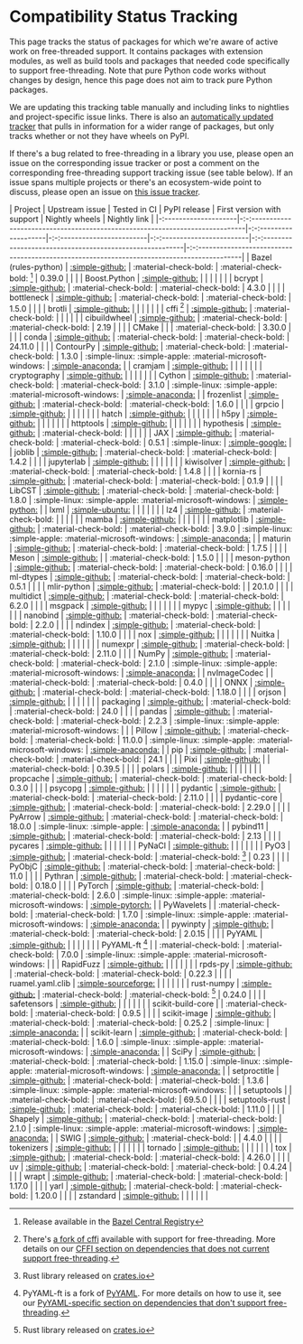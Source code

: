# Compatibility Status Tracking

This page tracks the status of packages for which we're aware of active work on
free-threaded support. It contains packages with extension modules, as well
as build tools and packages that needed code specifically to support
free-threading. Note that pure Python code works without changes by design,
hence this page does not aim to track pure Python packages.

We are updating this tracking table manually and including links to nightlies
and project-specific issue links. There is also an [automatically
updated tracker](https://hugovk.github.io/free-threaded-wheels/) that pulls in
information for a wider range of packages, but only tracks whether or not they
have wheels on PyPI.

If there's a bug related to free-threading in a library you use, please open
an issue on the corresponding issue tracker or post a comment on the
corresponding free-threading support tracking issue (see table below). If
an issue spans multiple projects or there's an ecosystem-wide point to discuss,
please open an issue on [this issue tracker](https://github.com/Quansight-Labs/free-threaded-compatibility/issues).

<!-- keep alphabetically ordered -->

| Project | Upstream issue | Tested in CI | PyPI release | First version with support | Nightly wheels | Nightly link |
|\-:--------------------|-:-:----------------------------------------------------------------------------|-:-:-------------------|-:-:------------------------|-:-:------------------------|-:-:--------------------------------------------------------|-:-:------------------------------------------------------------------------------------------|
| Bazel (rules-python) | [:simple-github:](https://github.com/bazel-contrib/rules_python/issues/2386) | :material-check-bold: | :material-check-bold: [^1] | 0.39.0 | | |
| Boost.Python | [:simple-github:](https://github.com/boostorg/python/issues/458) | | | | | |
| bcrypt | [:simple-github:](https://github.com/pyca/bcrypt/issues/913) | :material-check-bold: | :material-check-bold: | 4.3.0 | | |
| bottleneck | [:simple-github:](https://github.com/pydata/bottleneck/pull/468) | :material-check-bold: | :material-check-bold: | 1.5.0 | | |
| brotli | [:simple-github:](https://github.com/google/brotli/issues/1241) | | | | | |
| cffi [^2] | [:simple-github:](https://github.com/python-cffi/cffi/issues/126) | :material-check-bold: | | | | |
| cibuildwheel | [:simple-github:](https://github.com/pypa/cibuildwheel/issues/1657) | :material-check-bold: | :material-check-bold: | 2.19 | | |
| CMake | | | :material-check-bold: | 3.30.0 | | |
| conda | [:simple-github:](https://github.com/conda/conda/issues/14053) | :material-check-bold: | :material-check-bold: | 24.11.0 | | |
| ContourPy | [:simple-github:](https://github.com/contourpy/contourpy/issues/407) | :material-check-bold: | :material-check-bold: | 1.3.0 | :simple-linux: :simple-apple: :material-microsoft-windows: | [:simple-anaconda:](https://anaconda.org/scientific-python-nightly-wheels/contourpy/) |
| cramjam | [:simple-github:](https://github.com/milesgranger/cramjam/issues/199) | | | | | |
| cryptography | [:simple-github:](https://github.com/pyca/cryptography/issues/12489) | | | | | |
| Cython | [:simple-github:](https://github.com/cython/cython/issues/6221) | :material-check-bold: | :material-check-bold: | 3.1.0 | :simple-linux: :simple-apple: :material-microsoft-windows: | [:simple-anaconda:](https://anaconda.org/scientific-python-nightly-wheels/cython/) |
| frozenlist | [:simple-github:](https://github.com/aio-libs/frozenlist/pull/618) | :material-check-bold: | :material-check-bold: | 1.6.0 | | |
| grpcio | [:simple-github:](https://github.com/grpc/grpc/issues/38762) | | | | | |
| hatch | [:simple-github:](https://github.com/pypa/hatch/issues/1801) | | | | | |
| h5py | [:simple-github:](https://github.com/h5py/h5py/issues/2475) | | | | | |
| httptools | [:simple-github:](https://github.com/MagicStack/httptools/issues/118) | | | | | |
| hypothesis | [:simple-github:](https://github.com/HypothesisWorks/hypothesis/issues/4028) | :material-check-bold: | | | | |
| JAX | [:simple-github:](https://github.com/jax-ml/jax/issues/23073) | :material-check-bold: | :material-check-bold: | 0.5.1 | :simple-linux: | [:simple-google:](https://docs.jax.dev/en/latest/installation.html#jax-nightly-installation) |
| joblib | [:simple-github:](https://github.com/joblib/joblib/issues/1592) | :material-check-bold: | :material-check-bold: | 1.4.2 | | |
| jupyterlab | [:simple-github:](https://github.com/jupyterlab/jupyterlab/issues/16915) | | | | | |
| kiwisolver | [:simple-github:](https://github.com/nucleic/kiwi/pull/190) | :material-check-bold: | :material-check-bold: | 1.4.8 | | |
| kornia-rs | [:simple-github:](https://github.com/kornia/kornia-rs/issues/226) | :material-check-bold: | :material-check-bold: | 0.1.9 | | |
| LibCST | [:simple-github:](https://github.com/Instagram/LibCST/issues/1242) | :material-check-bold: | :material-check-bold: | 1.8.0 | :simple-linux: :simple-apple: :material-microsoft-windows: | [:simple-python:](https://test.pypi.org/project/libcst) |
| lxml | [:simple-ubuntu:](https://bugs.launchpad.net/lxml/+bug/2111289) | | | | | |
| lz4 | [:simple-github:](https://github.com/python-lz4/python-lz4/issues/292) | :material-check-bold: | | | | |
| mamba | [:simple-github:](https://github.com/mamba-org/mamba/pull/3579) | | | | | |
| matplotlib | [:simple-github:](https://github.com/matplotlib/matplotlib/issues/28611) | :material-check-bold: | :material-check-bold: | 3.9.0 | :simple-linux: :simple-apple: :material-microsoft-windows: | [:simple-anaconda:](https://anaconda.org/scientific-python-nightly-wheels/matplotlib/) |
| maturin | [:simple-github:](https://github.com/PyO3/maturin/issues/2315) | :material-check-bold: | :material-check-bold: | 1.7.5 | | |
| Meson | [:simple-github:](https://github.com/mesonbuild/meson/issues/13263) | | :material-check-bold: | 1.5.0 | | |
| meson-python | [:simple-github:](https://github.com/mesonbuild/meson-python/issues/499) | :material-check-bold: | :material-check-bold: | 0.16.0 | | |
| ml-dtypes | [:simple-github:](https://github.com/jax-ml/ml_dtypes/issues/228) | :material-check-bold: | :material-check-bold: | 0.5.1 | | |
| mlir-python | [:simple-github:](https://github.com/llvm/llvm-project/issues/105522) | :material-check-bold: | | 20.1.0 | | |
| multidict | [:simple-github:](https://github.com/aio-libs/multidict/issues/1014) | :material-check-bold: | :material-check-bold: | 6.2.0 | | |
| msgpack | [:simple-github:](https://github.com/msgpack/msgpack-python/issues/613) | | | | | |
| mypyc | [:simple-github:](https://github.com/mypyc/mypyc/issues/1038) | | | | | |
| nanobind | [:simple-github:](https://github.com/wjakob/nanobind/pull/695) | :material-check-bold: | :material-check-bold: | 2.2.0 | | |
| ndindex | [:simple-github:](https://github.com/Quansight-Labs/ndindex/issues/198) | :material-check-bold: | :material-check-bold: | 1.10.0 | | |
| nox | [:simple-github:](https://github.com/wntrblm/nox/issues/949) | | | | | |
| Nuitka | [:simple-github:](https://github.com/Nuitka/Nuitka/issues/3062) | | | | | |
| numexpr | [:simple-github:](https://github.com/pydata/numexpr/issues/503) | :material-check-bold: | :material-check-bold: | 2.11.0 | | |
| NumPy | [:simple-github:](https://github.com/numpy/numpy/issues/26157) | :material-check-bold: | :material-check-bold: | 2.1.0 | :simple-linux: :simple-apple: :material-microsoft-windows: | [:simple-anaconda:](https://anaconda.org/scientific-python-nightly-wheels/numpy/) |
| nvImageCodec | | :material-check-bold: | :material-check-bold: | 0.4.0 | | |
| ONNX | [:simple-github:](https://github.com/onnx/onnx/issues/6594) | :material-check-bold: | :material-check-bold: | 1.18.0 | | |
| orjson | [:simple-github:](https://github.com/ijl/orjson/issues/530) | | | | | |
| packaging | [:simple-github:](https://github.com/pypa/packaging/issues/727) | :material-check-bold: | :material-check-bold: | 24.0 | | |
| pandas | [:simple-github:](https://github.com/pandas-dev/pandas/issues/59057) | :material-check-bold: | :material-check-bold: | 2.2.3 | :simple-linux: :simple-apple: :material-microsoft-windows: | |
| Pillow | [:simple-github:](https://github.com/python-pillow/Pillow/issues/8199) | :material-check-bold: | :material-check-bold: | 11.0.0 | :simple-linux: :simple-apple: :material-microsoft-windows: | [:simple-anaconda:](https://anaconda.org/scientific-python-nightly-wheels/pillow/) |
| pip | [:simple-github:](https://github.com/pypa/pip/issues/12634) | :material-check-bold: | :material-check-bold: | 24.1 | | |
| Pixi | [:simple-github:](https://github.com/prefix-dev/pixi/issues/2732) | | :material-check-bold: | 0.39.5 | | |
| polars | [:simple-github:](https://github.com/pola-rs/polars/issues/21889) | | | | | |
| propcache | [:simple-github:](https://github.com/aio-libs/propcache/pull/84) | :material-check-bold: | :material-check-bold: | 0.3.0 | | |
| psycopg | [:simple-github:](https://github.com/psycopg/psycopg/issues/1095) | | | | | |
| pydantic | [:simple-github:](https://github.com/pydantic/pydantic/issues/10483) | :material-check-bold: | :material-check-bold: | 2.11.0 | | |
| pydantic-core | [:simple-github:](https://github.com/pydantic/pydantic-core/issues/1555) | :material-check-bold: | :material-check-bold: | 2.29.0 | | |
| PyArrow | [:simple-github:](https://github.com/apache/arrow/issues/43536) | :material-check-bold: | :material-check-bold: | 18.0.0 | :simple-linux: :simple-apple: | [:simple-anaconda:](https://anaconda.org/scientific-python-nightly-wheels/pyarrow/) |
| pybind11 | [:simple-github:](https://github.com/pybind/pybind11/issues/5112) | :material-check-bold: | :material-check-bold: | 2.13 | | |
| pycares | [:simple-github:](https://github.com/saghul/pycares/issues/213) | | | | | |
| PyNaCl | [:simple-github:](https://github.com/pyca/pynacl/issues/857) | | | | | |
| PyO3 | [:simple-github:](https://github.com/PyO3/pyo3/issues/4265) | :material-check-bold: | :material-check-bold: [^3] | 0.23 | | |
| PyObjC | [:simple-github:](https://github.com/ronaldoussoren/pyobjc/issues/608) | :material-check-bold: | :material-check-bold: | 11.0 | | |
| Pythran | [:simple-github:](https://github.com/serge-sans-paille/pythran/issues/2258) | :material-check-bold: | :material-check-bold: | 0.18.0 | | |
| PyTorch | [:simple-github:](https://github.com/pytorch/pytorch/issues/130249) | :material-check-bold: | :material-check-bold: | 2.6.0 | :simple-linux: :simple-apple: :material-microsoft-windows: | [:simple-pytorch:](https://pytorch.org/get-started/locally/#start-locally) |
| PyWavelets | | :material-check-bold: | :material-check-bold: | 1.7.0 | :simple-linux: :simple-apple: :material-microsoft-windows: | [:simple-anaconda:](https://anaconda.org/scientific-python-nightly-wheels/pywavelets/) |
| pywinpty | [:simple-github:](https://github.com/andfoy/pywinpty/issues/491) | :material-check-bold: | :material-check-bold: | 2.0.15 | | |
| PyYAML | [:simple-github:](https://github.com/yaml/pyyaml/issues/856) | | | | | |
| PyYAML-ft [^4] | | :material-check-bold: | :material-check-bold: | 7.0.0 | :simple-linux: :simple-apple: :material-microsoft-windows: | |
| RapidFuzz | [:simple-github:](https://github.com/rapidfuzz/RapidFuzz/issues/399) | | | | | |
| rpds-py | [:simple-github:](https://github.com/crate-py/rpds/issues/101) | :material-check-bold: | :material-check-bold: | 0.22.3 | | |
| ruamel.yaml.clib | [:simple-sourceforge:](https://sourceforge.net/p/ruamel-yaml-clib/tickets/44/) | | | | | |
| rust-numpy | [:simple-github:](https://github.com/PyO3/rust-numpy/issues/476) | :material-check-bold: | :material-check-bold: [^3] | 0.24.0 | | |
| safetensors | [:simple-github:](https://github.com/huggingface/safetensors/issues/572) | | | | | |
| scikit-build-core | | :material-check-bold: | :material-check-bold: | 0.9.5 | | |
| scikit-image | [:simple-github:](https://github.com/scikit-image/scikit-image/issues/7464) | :material-check-bold: | :material-check-bold: | 0.25.2 | :simple-linux: | [:simple-anaconda:](https://anaconda.org/scientific-python-nightly-wheels/scikit-image/) |
| scikit-learn | [:simple-github:](https://github.com/scikit-learn/scikit-learn/issues/28978) | :material-check-bold: | :material-check-bold: | 1.6.0 | :simple-linux: :simple-apple: :material-microsoft-windows: | [:simple-anaconda:](https://anaconda.org/scientific-python-nightly-wheels/scikit-learn/) |
| SciPy | [:simple-github:](https://github.com/scipy/scipy/issues/20669) | :material-check-bold: | :material-check-bold: | 1.15.0 | :simple-linux: :simple-apple: :material-microsoft-windows: | [:simple-anaconda:](https://anaconda.org/scientific-python-nightly-wheels/scipy/) |
| setproctitle | [:simple-github:](https://github.com/dvarrazzo/py-setproctitle/issues/147) | :material-check-bold: | :material-check-bold: | 1.3.6 | :simple-linux: :simple-apple: :material-microsoft-windows: | |
| setuptools | | :material-check-bold: | :material-check-bold: | 69.5.0 | | |
| setuptools-rust | [:simple-github:](https://github.com/PyO3/setuptools-rust/pull/502) | :material-check-bold: | :material-check-bold: | 1.11.0 | | |
| Shapely | [:simple-github:](https://github.com/shapely/shapely/pull/2138) | :material-check-bold: | :material-check-bold: | 2.1.0 | :simple-linux: :simple-apple: :material-microsoft-windows: | [:simple-anaconda:](https://anaconda.org/scientific-python-nightly-wheels/shapely/) |
| SWIG | [:simple-github:](https://github.com/swig/swig/issues/3121) | :material-check-bold: | | 4.4.0 | | |
| tokenizers | [:simple-github:](https://github.com/huggingface/tokenizers/issues/1784) | | | | | |
| tornado | [:simple-github:](https://github.com/tornadoweb/tornado/issues/3501) | | | | | |
| tox | [:simple-github:](https://github.com/tox-dev/tox/issues/3391) | :material-check-bold: | :material-check-bold: | 4.26.0 | | |
| uv | [:simple-github:](https://github.com/astral-sh/uv/issues/7193) | :material-check-bold: | :material-check-bold: | 0.4.24 | | |
| wrapt | [:simple-github:](https://github.com/GrahamDumpleton/wrapt/pull/269) | :material-check-bold: | :material-check-bold: | 1.17.0 | | |
| yarl | [:simple-github:](https://github.com/aio-libs/yarl/issues/1455) | :material-check-bold: | :material-check-bold: | 1.20.0 | | |
| zstandard | [:simple-github:](https://github.com/indygreg/python-zstandard/issues/231) | | | | | |

[^1]: Release available in the [Bazel Central Registry](https://registry.bazel.build)

[^2]: There's [a fork of cffi](https://github.com/Quansight-Labs/cffi-ft) available
    with support for free-threading. More details on our [CFFI section on
    dependencies that does not current support
    free-threading](dependencies.md#cffi-fork-with-support-for-free-threading).

[^3]: Rust library released on [crates.io](https://crates.io/crates/pyo3)

[^4]: PyYAML-ft is a fork of [PyYAML](https://github.com/yaml/pyyaml).
    For more details on how to use it, see our [PyYAML-specific section
    on dependencies that don't support free-threading](dependencies.md#depending-on-pyyaml-use-pyyaml-ft).
